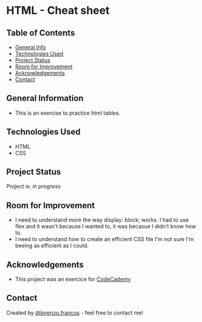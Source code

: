 # HTML - Cheat sheet
<!-- > Outline a brief description of your project. -->
<!-- > Live demo [_here_](https://www.example.com). If you have the project hosted somewhere, include the link here. -->

## Table of Contents
* [General Info](#general-information)
* [Technologies Used](#technologies-used)
* [Project Status](#project-status)
* [Room for Improvement](#room-for-improvement)
* [Acknowledgements](#acknowledgements)
* [Contact](#contact)
<!-- * [Usage](#usage) -->
<!-- * [Setup](#setup) -->
<!-- * [Screenshots](#screenshots) -->
<!-- * [Features](#features) -->
<!-- * [License](#license) -->


## General Information
- This is an exercise to practice html tables.
<!-- You don't have to answer all the questions - just the ones relevant to your project. -->


## Technologies Used
- HTML
- CSS


<!-- ## Features
List the ready features here:
- Awesome feature 1
- Awesome feature 2
- Awesome feature 3 -->

<!--
## Screenshots
![Example screenshot](./img/screenshot.png)
If you have screenshots you'd like to share, include them here. -->


<!-- ## Setup
What are the project requirements/dependencies? Where are they listed? A requirements.txt or a Pipfile.lock file perhaps? Where is it located?

Proceed to describe how to install / setup one's local environment / get started with the project. -->


<!-- ## Usage
How does one go about using it?
Provide various use cases and code examples here. -->

<!-- `write-your-code-here` -->


## Project Status
Project is: _in progress_


## Room for Improvement

- I need to understand more the way display: block; works. I had to use flex and it wasn't because I wanted to, it was becasue I didn't know how to.
- I need to understand how to create an efficient CSS file I'm not sure I'm beeing as efficient as I could.


## Acknowledgements

- This project was an exercice for [CodeCademy](https://www.codecademy.com)


## Contact
Created by [@lorenzo.francos](https://www.lorenzofrancos.com) - feel free to contact me!


<!-- Optional -->
<!-- ## License -->
<!-- This project is open source and available under the [... License](). -->

<!-- You don't have to include all sections - just the one's relevant to your project -->
